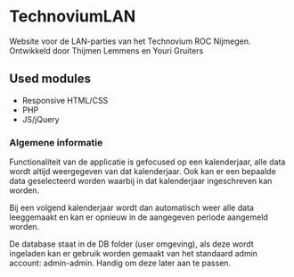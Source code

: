 # TechnoviumLAN

Website voor de LAN-parties van het Technovium ROC Nijmegen.
Ontwikkeld door Thijmen Lemmens en Youri Gruiters

## Used modules

-   Responsive HTML/CSS
-   PHP
-   JS/jQuery

### Algemene informatie

Functionaliteit van de applicatie is gefocused op een kalenderjaar, alle data wordt altijd weergegeven van dat kalenderjaar. Ook kan er een bepaalde data geselecteerd worden waarbij in dat kalenderjaar ingeschreven kan worden.

Bij een volgend kalenderjaar wordt dan automatisch weer alle data leeggemaakt en kan er opnieuw in de aangegeven periode aangemeld worden.

De database staat in de DB folder (user omgeving), als deze wordt ingeladen kan er gebruik worden gemaakt van het standaard admin account: admin-admin. Handig om deze later aan te passen.
